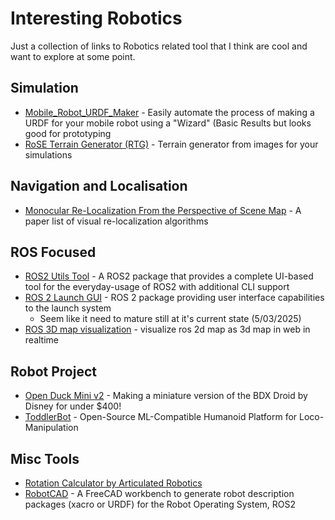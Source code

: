 # Interesting Robotics
Just a collection of links to Robotics related tool that I think are cool and want to explore at some point.

## Simulation
- [Mobile_Robot_URDF_Maker](https://github.com/ali-pahlevani/Mobile_Robot_URDF_Maker/tree/main) - Easily automate the process of making a URDF for your mobile robot using a "Wizard" (Basic Results but looks good for prototyping
- [RoSE Terrain Generator (RTG)](https://github.com/AntarCreates/RTG) - Terrain generator from images for your simulations


## Navigation and Localisation

- [Monocular Re-Localization From the Perspective of Scene Map](https://github.com/jinyummiao/map-in-mono-reloc) - A paper list of visual re-localization algorithms 

## ROS Focused

- [ROS2 Utils Tool](https://github.com/MaxFleur/ros2_utils_tool) - A ROS2 package that provides a complete UI-based tool for the everyday-usage of ROS2 with additional CLI support
- [ROS 2 Launch GUI](https://github.com/rolker/ros2launch_gui) - ROS 2 package providing user interface capabilities to the launch system
  - Seem like it need to mature still at it's current state (5/03/2025)
- [ROS 3D map visualization](https://github.com/Ahmed-M0ataz/ros-3dmap-visualization) - visualize ros 2d map as 3d map in web in realtime

## Robot Project

- [Open Duck Mini v2](https://github.com/apirrone/Open_Duck_Mini) - Making a miniature version of the BDX Droid by Disney for under $400!
- [ToddlerBot](https://toddlerbot.github.io/) - Open-Source ML-Compatible Humanoid Platform for Loco-Manipulation

## Misc Tools
- [Rotation Calculator by Articulated Robotics](https://articulatedrobotics.xyz/tools/rotation-calculator/)
- [RobotCAD]() - A FreeCAD workbench to generate robot description packages (xacro or URDF) for the Robot Operating System, ROS2

